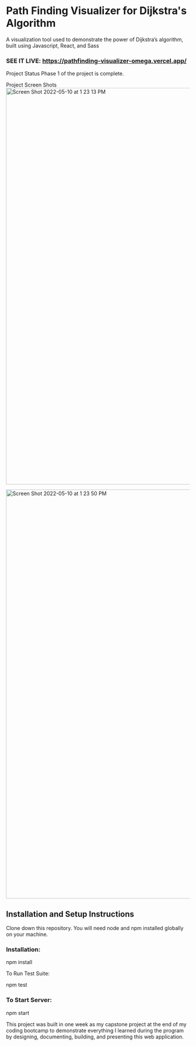 # Path Finding Visualizer for Dijkstra's Algorithm

A visualization tool used to demonstrate the power of Dijkstra’s algorithm, built using Javascript, React, and Sass

### SEE IT LIVE: https://pathfinding-visualizer-omega.vercel.app/

Project Status
Phase 1 of the project is complete.

Project Screen Shots
<img width="1084" alt="Screen Shot 2022-05-10 at 1 23 13 PM" src="https://user-images.githubusercontent.com/62725303/167686767-11884423-f597-404d-b9ce-09cfdc4ebd9e.png">

<img width="1118" alt="Screen Shot 2022-05-10 at 1 23 50 PM" src="https://user-images.githubusercontent.com/62725303/167686800-e1a85444-5596-4fe6-af5a-12c1e48475ae.png">

## Installation and Setup Instructions

Clone down this repository. You will need node and npm installed globally on your machine.

### Installation:

  npm install

To Run Test Suite:

  npm test

### To Start Server:

  npm start


This project was built in one week as my capstone project at the end of my coding bootcamp to demonstrate everything I learned during the program by designing, documenting, building, and presenting this web application.

